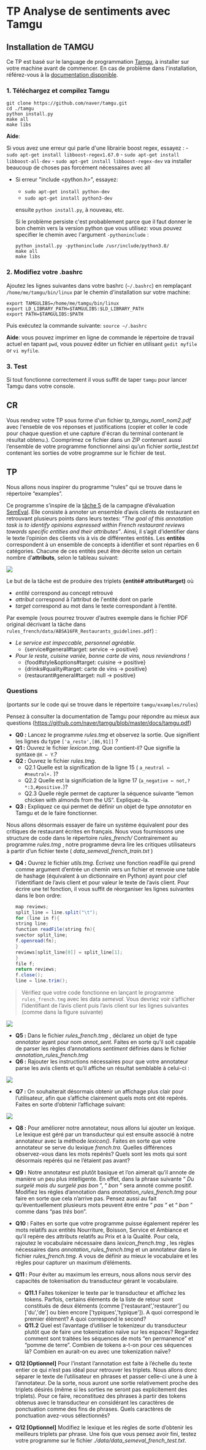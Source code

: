 # TP Analyse de sentiments avec Tamgu

## Installation de TAMGU

Ce TP est basé sur le language de programmation [Tamgu]([Optionnel]), à installer sur votre machine avant de commencer. En cas de problème dans l'installation, référez-vous à la [documentation disponible](https://github.com/naver/tamgu/blob/master/README.md#compiling).

### 1. Téléchargez et compilez Tamgu

````
git clone https://github.com/naver/tamgu.git
cd ./tamgu
python install.py
make all
make libs
````

**Aide**:

Si vous avez une erreur qui parle d'une librairie boost regex, essayez :
    - `sudo apt-get install libboost-regex1.67.0`
    - `sudo apt-get install libboost-all-dev`
    - `sudo apt-get install libboost-regex-dev` va installer beaucoup de choses pas forcément nécessaires avec all 

- Si erreur "include <python.h>", essayez:
    - `sudo apt-get install python-dev`
    - `sudo apt-get install python3-dev`

    ensuite `python install.py`, à nouveau, etc.

    Si le problème persiste c'est probablement parce que il faut donner le bon chemin vers la version python que vous utilisez: vous pouvez specifier le chemin avec l'argument `-pythoninclude` :
    ```
    python install.py -pythoninclude /usr/include/python3.8/
    make all
    make libs
    ```

### 2. Modifiez votre .bashrc

Ajoutez les lignes suivantes dans votre bashrc (`~/.bashrc`) en remplaçant `/home/me/tamgu/bin/linux` par le
chemin d'installation sur votre machine:

```
export TAMGULIBS=/home/me/tamgu/bin/linux
export LD_LIBRARY_PATH=$TAMGULIBS:$LD_LIBRARY_PATH
export PATH=$TAMGULIBS:$PATH
```

Puis exécutez la commande suivante: `source ~/.bashrc`

**Aide**: vous pouvez imprimer en ligne de commande le répertoire de travail actuel en tapant `pwd`, vous pouvez éditer un fichier en utilisant  `gedit myfile` or `vi myfile`.


### 3. Test

Si tout fonctionne correctement il vous suffit de taper `tamgu` pour lancer Tamgu dans votre console.

## CR

Vous rendrez votre TP sous forme d'un fichier _tp_tamgu_nom1_nom2.pdf_ avec l'enseble de vos réponses et justifications (copier et coller le code pour chaque question et une capture d'écran du terminal contenant le résultat obtenu.). Coomprimez ce fichier dans un ZIP contenant aussi l’ensemble de votre programme fonctionnel ainsi qu’un fichier _sortie_test.txt_ contenant les sorties de votre programme sur le fichier de test.

## TP

Nous allons nous inspirer du programme “rules” qui se trouve dans le répertoire “examples”.

Ce programme s’inspire de la [tâche 5](http://alt.qcri.org/semeval2016/task5/) de la campagne d’évaluation [SemEval](http://alt.qcri.org/semeval2016/). Elle consiste à
annoter un ensemble d’avis clients de restaurant en retrouvant plusieurs points dans leurs textes:
_“The goal of this annotation task is to identify opinions expressed within French restaurant reviews
towards specific entities and their attributes”_. Ainsi, il s’agit d’identifier dans le texte l’opinion des
clients vis à vis de différentes entités. Les **entités** correspondent à un ensemble de concepts à
identifier et sont réparties en 6 catégories. Chacune de ces entités peut être décrite selon un certain nombre d’**attributs**, selon le tableau suivant:

![](assets/tp_tamgu-e98e4047.png)


Le but de la tâche est de produire des triplets **{entité# attribut#target)** où

- _entité_ correspond au concept retrouvé
- _attribut_ correspond à l’attribut de l'entité dont on parle
- _target_ correspond au mot dans le texte correspondant à l’entité.

Par exemple (vous pourrez trouver d’autres exemple dans le fichier PDF original décrivant la tâche
dans `rules_french/data/ABSA16FR_Restaurants_guidelines.pdf`) :

- _Le service est impeccable, personnel agréable._
    - {service#general#target: service → positive}
- _Pour le reste, cuisine variée, bonne carte de vins, nous reviendrons !_
    - {food#style&options#target: cuisine → positive}
    - {drinks#quality#target: carte de vins → positive}
    - {restaurant#general#target: null → positive}


### Questions
(portants sur le code qui se trouve dans le répertoire `tamgu/examples/rules`)

Pensez à consulter la documentation de Tamgu pour répondre au mieux aux questions
(https://github.com/naver/tamgu/blob/master/docs/tamgu.pdf)

- **Q0 :** Lancez le programme _rules.tmg_ et observez la sortie.
    Que signifient les lignes du type `['a_resto',[86,91]]` ?
- **Q1 :** Ouvrez le fichier _lexicon.tmg_.
    Que contient-il? Que signifie la syntaxe `@X ← Y`.?
- **Q2 :** Ouvrez le fichier _rules.tmg_.
    - Q2.1 Quelle est la signification de la ligne 15 ( `a_neutral ← #neutral+.` )?
    - Q2.2 Quelle est la significiation de la ligne 17 (`a_negative ← not,?*:3,#positive.`)?
    - Q2.3 Quelle règle permet de capturer la séquence suivante “lemon chicken with almonds from the US”. Expliquez-la.
- **Q3 :** Expliquez ce qui permet de définir un objet de type _annotator_ en Tamgu et de le faire fonctionner.

Nous allons désormais essayer de faire un système équivalent pour des critiques de restaurant
écrites en français. Nous vous fournissons une structure de code dans le répertoire _rules_french/_
Contrairement au programme _rules.tmg_ , notre programme devra lire les critiques utilisateurs à partir
d’un fichier texte ( _data_semeval_french_train.txt_ )

- **Q4 :** Ouvrez le fichier _utils.tmg_. Écrivez une fonction readFile qui prend comme argument d’entrée un chemin vers un fichier et renvoie une table de hashage (équivalent à un dictionnaire en Python) ayant pour clef l’identifiant de l’avis client et pour valeur le texte de l’avis client. Pour écrire une tel fonction, il vous suffit de réorganiser les lignes suivantes dans le bon ordre:

    ```java
    map reviews;
    split_line = line.split("\t");
    for (line in f){
    string line;
    function readFile(string fn){
    svector split_line;  
    f.openread(fn);
    }
    reviews[split_line[0]] = split_line[1];
    }
    file f;
    return reviews;
    f.close();
    line = line.trim();
    ```

> Vérifiez que votre code fonctionne en lançant le programme `rules_french.tmg` avec les data _semeval_. Vous devriez voir s’afficher l’identifiant de l’avis client puis l’avis client sur les lignes suivantes (comme dans la figure suivante)

![](assets/tp_tamgu-5ea17ddf.png)


- **Q5 :** Dans le fichier _rules_french.tmg_ , déclarez un objet de type _annotator_ ayant pour nom _annot_sent._ Faites en sorte qu’il soit capable de parser les règles d’annotations     _sentiment_ définies dans le fichier _annotation_rules_french.tmg_
- **Q6 :** Rajouter les instructions nécessaires pour que votre annotateur parse les avis clients et qu’il affiche un résultat semblable à celui-ci :

![](assets/tp_tamgu-120d9237.png)

- **Q7 :** On souhaiterait désormais obtenir un affichage plus clair pour l’utilisateur, afin que s’affiche clairement quels mots ont été repérés. Faites en sorte d’obtenir l’affichage suivant:

![](assets/tp_tamgu-99ebcff6.png)

- **Q8 :** Pour améliorer notre annotateur, nous allons lui ajouter un lexique. Le lexique est géré par un transducteur qui est ensuite associé à notre annotateur avec la méthode _lexicon()_. Faites en sorte que votre annotateur se serve du lexique _french.tra_. Quelles différences observez-vous dans les mots repérés? Quels sont les mots qui sont désormais repérés qui ne l’étaient pas avant?

- **Q9 :** Notre annotateur est plutôt basique et l’on aimerait qu’il annote de manière un peu plus intelligente. En effet, dans la phrase suivante “ _Du surgelé mais du surgelé pas bon_ ”, “ _bon_ ” sera annoté comme positif. Modifiez les règles d’annotation dans _annotation_rules_french.tmg_ pour faire en sorte que cela n’arrive pas. Pensez aussi au fait qu’éventuellement plusieurs mots peuvent être entre “ _pas_ ” et “ _bon_ ” comme dans “pas _très_ bon”.

- **Q10 :** Faites en sorte que votre programme puisse également repérer les mots relatifs aux entités Nourriture, Boisson, Service et Ambiance et qu’il repère des attributs relatifs au Prix et à la Qualité. Pour cela, rajoutez le vocabulaire nécessaire dans _lexicon_french.tmg_ , les règles nécessaires dans _annotation_rules_french.tmg_ et un annotateur dans le fichier _rules_french.tmg._ A vous de définir au mieux le vocabulaire et les règles pour capturer un maximum d’éléments.

- **Q11 :**  Pour éviter au maximum les erreurs, nous allons nous servir des capacités de tokenisation du transducteur gérant le vocabulaire.
  - **Q11.1** Faites tokenizer le texte par le transducteur et affichez les tokens. Parfois, certains éléments de la liste de retour sont constitués de deux éléments (comme ['restaurant','restaurer'] ou ['du','de'] ou bien encore ['typiques','typique']). A quoi correspond le premier élément? A quoi correspond le second?
  - **Q11.2** Quel est l’avantage d’utiliser le tokenizeur du transducteur plutôt que de faire une tokenization naïve sur les espaces? Regardez comment sont traitées les séquences de mots “en permanence” et “pomme de terre”. Combien de tokens a-t-on pour ces séquences là? Combien en aurait-on eu avec une tokenization naïve?

- **Q12 [Optionnel]** Pour l’instant l’annotation est faite à l’échelle du texte entier ce qui n’est pas idéal pour retrouver les triplets. Nous allons donc séparer le texte de l’utilisateur en phrases et passer celle-ci une à une à l’annotateur. De la sorte, nous auront une sortie relativement proche des triplets désirés (même si les sorties ne seront pas explicitement des triplets). Pour ce faire, reconstituez des phrases à partir des tokens obtenus avec le transducteur en considérant les caractères de ponctuation comme des fins de phrases. Quels caractères de ponctuation avez-vous sélectionnés?

- **Q12 [Optionnel]** Modifiez le lexique et les règles de sorte d’obtenir les meilleurs triplets par phrase. Une fois que vous pensez avoir fini, testez votre programme sur le fichier _./data/data_semeval_french_test.txt_.
